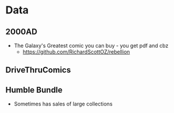 # Data
## 2000AD
- The Galaxy's Greatest comic you can buy - you get pdf and cbz
    - https://github.com/RichardScottOZ/rebellion

## DriveThruComics

## Humble Bundle
- Sometimes has sales of large collections

